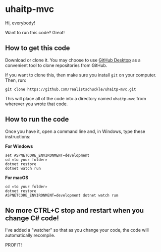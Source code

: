 # uhaitp-mvc

Hi, everybody!

Want to run this code? Great!

## How to get this code

Download or clone it. You may choose to use [GitHub
Desktop](https://desktop.github.com/) as a convenient tool to clone repositories
from GitHub.

If you want to clone this, then make sure you install `git` on your computer.
Then, run:

```
git clone https://github.com/realistschuckle/uhaitp-mvc.git
```

This will place all of the code into a directory named `uhaitp-mvc` from
wherever you wrote that code.

## How to run the code

Once you have it, open a command line and, in Windows, type these instructions:

**For Windows**
```
set ASPNETCORE_ENVIRONMENT=development
cd «to your folder»
dotnet restore
dotnet watch run
```

**For macOS**
```
cd «to your folder»
dotnet restore
ASPNETCORE_ENVIRONMENT=development dotnet watch run
```

## No more CTRL+C stop and restart when you change C# code!

I've added a "watcher" so that as you change your code, the code will
automatically recompile.

PROFIT!
